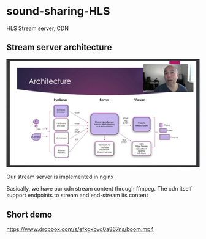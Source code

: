 # sound-sharing-HLS
HLS Stream server, CDN

## Stream server architecture
![picture 1](images/d02db075706a4b0f486923990fdcf8282ded36674f728fb966bf1d82ee73b836.png)

Our stream server is implemented in nginx

Basically, we have our cdn stream content through ffmpeg. The cdn itself support endpoints to stream and end-stream its content

## Short demo
https://www.dropbox.com/s/efkgxbvd0a867ns/boom.mp4